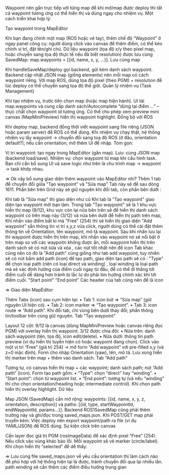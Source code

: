 Waypoint nên gắn trực tiếp với từng map để khi mở/map được deploy thì tất cả waypoint tương ứng có thể hiển thị và dùng ngay cho nhiệm vụ. Một cách triển khai hợp lý:

Tạo waypoint trong MapEditor

Khi bạn đang chỉnh một map (ROS hoặc vẽ tay), thêm chế độ “Waypoint” ở ngay panel công cụ: người dùng click vào canvas để thêm điểm, có thể kéo chỉnh vị trí, đặt tên/ghi chú.
Dữ liệu waypoint (tọa độ x/y theo pixel map, hoặc chuyển sang tọa độ thực tế nếu đã biết resolution) được lưu cùng SavedMap: map.waypoints = [{id, name, x, y, ...}].
Lưu cùng map

Khi handleSaveMap/deploy gọi backend, gửi kèm danh sách waypoint. Backend cập nhật JSON map (giống elements) nên mỗi map có cách waypoint riêng.
Với map ROS, dùng tọa độ pixel (theo PGM) + resolution để lúc deploy có thể chuyển sang tọa độ thế giới.
Quản lý nhiệm vụ (Task Management)

Khi tạo nhiệm vụ, trước tiên chọn map (hoặc map hiện hành).
UI tải map.waypoints và cung cấp danh sách/Autocomplete “dừng tại điểm …” – thực chất chọn waypoint id tương ứng. Có thể cho phép xem preview mini canvas (MapMiniPreview) hiển thị waypoint highlight.
Đồng bộ với ROS

Khi deploy map, backend đồng thời viết waypoint sang file riêng (JSON hoặc param server) để ROS có thể dùng.
Khi nhiệm vụ chạy thật, hệ thống nhiệm vụ lấy waypoint -> chuyển đổi sang toạ độ ROS (ở đâu, orientation default?); nếu cần orientation, mở thêm UI để nhập.
Tóm gọn:

Vị trí waypoint: tạo ngay trong MapEditor (gắn map).
Lưu: cùng JSON map (backend load/save).
Nhiệm vụ: chọn waypoint từ map khi cấu hình task.
Bạn chỉ cần bổ sung UI và save logic như trên là chu trình map → waypoint → task khớp nhau.

=> Ok vậy bổ sung giao diện thêm waypoint vào MapEditor nhỉ? Thêm 1 tab để chuyển đổi giữa "Tạo waypoint" và "Sửa map"
Tab này sẽ để sau </Grid> dòng 1611. Phần bên trên Grid này sẽ giữ nguyên khi đổi tab, còn phần bên dưới :

Khi tab là "Sửa map" thì giao diện như cũ
Khi tab là "Tạo waypoint" giao diện tạo waypoint mới bạn làm.
Trong tab "Tạo waypoint" sẽ là 1 khu vực hiển thị map (9/12), khu vực còn lại nửa bên trên sẽ để hiển thị danh sách waypoint có trên map này (3/12) và nửa bên dưới để hiển thị path trên map, Khi nhấn vào điểm bất kì mà "Free" (254) thì sẽ hiển thị giao diện "Add waypoint" sẵn thông tin vị trí x,y,z vừa click, người dùng có thể cài đặt thêm thông tin về Orientation, tên waypoint, mô tả waypoint. Sau khi nhấn lưu lại thì waypoint được hiển thị trên map, khi nhấn vào waypoint nó sẽ nổi bật ở trên map so với các waypoitn không được ấn, mỗi waypoint hiển thị trên danh sách sẽ có nút sửa và xóa , các nút tốt nhất nên để icon
Tab khác cũng nên có đó là "Add path" cũng giống như tab add waypoint, tuy nhiên sẽ có nút bấm add path (icon) để tạo path, giao diện tạo path sẽ có :
"Type" để chọn loại path (nên có loại direct và winding) , loại winding là loại path mà sẽ xác định hướng của điểm cuối ngay từ đầu, để có thể đi thẳng tới điểm cuối dễ dàng hơn tránh bị lắc lư do phải tìm hướng chính xác khi tới điểm cuối.
"Start point"
"End point"
Các header của tab cũng nên để là icon

=> Giao diện MapEditor

Thêm Tabs (icon) sau cụm <Grid> hiện tại:
• Tab 1: icon bút ⇒ “Sửa map” (giữ nguyên UI hiện có).
• Tab 2: icon marker ⇒ “Tạo waypoint”.
• Tab 3: icon route ⇒ “Add path”.
Khi đổi tab, chỉ vùng bên dưới thay đổi; phần thông tin/toolbar trên cùng giữ nguyên.
Tab “Tạo waypoint”

Layout 12 cột: 9/12 là canvas (dùng MapMiniPreview hoặc canvas riêng đọc PGM) với overlay hiển thị waypoint. 3/12 được chia đôi:
• Nửa trên: danh sách waypoint (tên, tọa độ, icon edit/delete).
• Nửa dưới: thông tin path preview (ví dụ hiển thị tuyến hiện có hoặc waypoint đang chọn).
Click vào một vị trí “Free” (giá trị 254) → mở form “Add waypoint” với pre-filled x,y (và z=0 mặc định). Form cho nhập Orientation (yaw), tên, mô tả. Lưu xong hiển thị marker trên map + thêm vào danh sách.
Tab “Add path”

Tương tự, có canvas hiển thị map + các waypoint; danh sách path; nút “Add path” (icon).
Form tạo path gồm:
• “Type”: chọn “direct” hay “winding”.
• “Start point”: chọn từ waypoint list.
• “End point”: tương tự (và nếu “winding” thì cho chọn orientation/heading hoặc intermediate control).
Khi chọn path hiển thị overlay highlight.
Dữ liệu

Map JSON (SavedMap) cần mở rộng: waypoints: [{id, name, x, y, z, orientation, description}] và paths: [{id, type, startWaypointId, endWaypointId, params…}].
Backend ROS1SavedMap cũng phải thêm trường này và ghi/đọc trong saved_maps.json.
Khi POST/GET map phải truyền kèm. Việc deploy nên export waypoint/path ra file (ví dụ YAML/JSON) để ROS dùng.
Sự kiện click trên canvas

Cần layer đọc giá trị PGM (rosImageData) để xác định pixel “Free” (254). Nếu click vào vùng khác báo lỗi.
Mỗi waypoint sẽ vẽ marker (circle/label). Khi chọn hiển thị “selected” để dễ thấy.

=> Lưu cùng file saved_maps.json
về yêu cầu orientation thì làm cách nào để phù hợp với hệ thống hiện tại là được, tránh chuyển đổi qua lại nhiều lần.
path winding sẽ cần thêm các điểm điều hướng trung gian